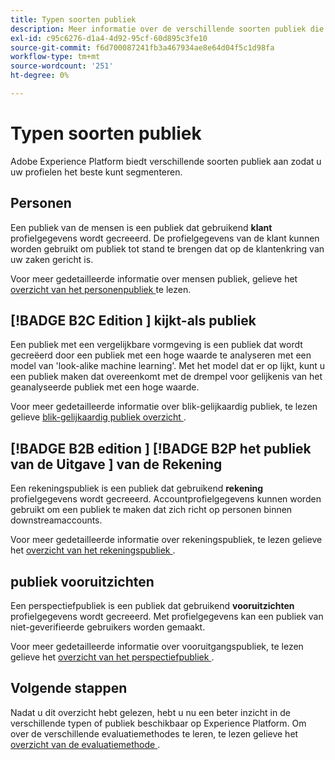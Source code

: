 ```yaml
---
title: Typen soorten publiek
description: Meer informatie over de verschillende soorten publiek die u op Adobe Experience Platform kunt maken.
exl-id: c95c6276-d1a4-4d92-95cf-60d895c3fe10
source-git-commit: f6d700087241fb3a467934ae8e64d04f5c1d98fa
workflow-type: tm+mt
source-wordcount: '251'
ht-degree: 0%

---
```


# Typen soorten publiek

Adobe Experience Platform biedt verschillende soorten publiek aan zodat u uw profielen het beste kunt segmenteren.

## Personen

Een publiek van de mensen is een publiek dat gebruikend **klant** profielgegevens wordt gecreeerd. De profielgegevens van de klant kunnen worden gebruikt om publiek tot stand te brengen dat op de klantenkring van uw zaken gericht is.

Voor meer gedetailleerde informatie over mensen publiek, gelieve het [ overzicht van het personenpubliek ](./people-audiences.md) te lezen.

## [!BADGE  B2C Edition ] kijkt-als publiek

Een publiek met een vergelijkbare vormgeving is een publiek dat wordt gecreëerd door een publiek met een hoge waarde te analyseren met een model van &#39;look-alike machine learning&#39;. Met het model dat er op lijkt, kunt u een publiek maken dat overeenkomt met de drempel voor gelijkenis van het geanalyseerde publiek met een hoge waarde.

Voor meer gedetailleerde informatie over blik-gelijkaardig publiek, te lezen gelieve [ blik-gelijkaardig publiek overzicht ](./lookalike-audiences.md).

## [!BADGE  B2B edition ] [!BADGE  B2P het publiek van de Uitgave ] van de Rekening

Een rekeningspubliek is een publiek dat gebruikend **rekening** profielgegevens wordt gecreeerd. Accountprofielgegevens kunnen worden gebruikt om een publiek te maken dat zich richt op personen binnen downstreamaccounts.

Voor meer gedetailleerde informatie over rekeningspubliek, te lezen gelieve het [ overzicht van het rekeningspubliek ](./account-audiences.md).

## publiek vooruitzichten

Een perspectiefpubliek is een publiek dat gebruikend **vooruitzichten** profielgegevens wordt gecreeerd. Met profielgegevens kan een publiek van niet-geverifieerde gebruikers worden gemaakt.

Voor meer gedetailleerde informatie over vooruitgangspubliek, te lezen gelieve het [ overzicht van het perspectiefpubliek ](./prospect-audiences.md).

## Volgende stappen

Nadat u dit overzicht hebt gelezen, hebt u nu een beter inzicht in de verschillende typen of publiek beschikbaar op Experience Platform. Om over de verschillende evaluatiemethodes te leren, te lezen gelieve het [ overzicht van de evaluatiemethode ](../methods/overview.md).
